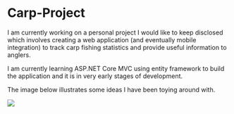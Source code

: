 # Carp-Project

I am currently working on a personal project I would like to keep disclosed which involves creating a web application (and eventually mobile integration) to track carp fishing statistics and provide useful information to anglers.

I am currently learning ASP.NET Core MVC using entity framework to build the application and it is in very early stages of development.

The image below illustrates some ideas I have been toying around with.

![](https://i.ibb.co/ccVcpzp/Screenshot-1.png)
